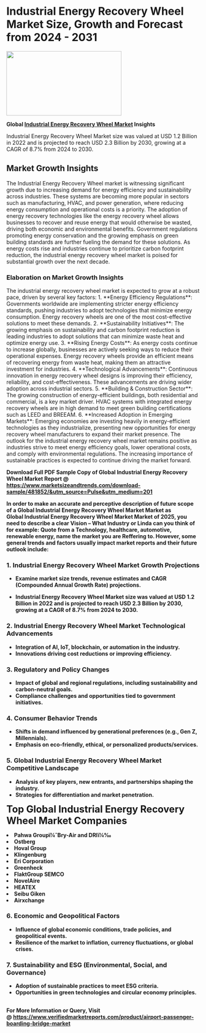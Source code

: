 <H1>Industrial Energy Recovery Wheel Market Size, Growth and Forecast from 2024 - 2031</H1><img class="aligncenter size-medium wp-image-584254" src="https://thirdeyenews.in/wp-content/uploads/2024/09/Global-Market-Research-300x168.jpeg" alt="" width="300" height="168" /><p><strong>Global&nbsp;<a href="https://www.marketsizeandtrends.com/download-sample/481852/&amp;utm_source=Pulse&amp;utm_medium=201">Industrial Energy Recovery Wheel Market</a> Insights</strong></p><p>Industrial Energy Recovery Wheel Market size was valued at USD 1.2 Billion in 2022 and is projected to reach USD 2.3 Billion by 2030, growing at a CAGR of 8.7% from 2024 to 2030.</p><p><h2>Market Growth Insights</h2> The Industrial Energy Recovery Wheel market is witnessing significant growth due to increasing demand for energy efficiency and sustainability across industries. These systems are becoming more popular in sectors such as manufacturing, HVAC, and power generation, where reducing energy consumption and operational costs is a priority. The adoption of energy recovery technologies like the energy recovery wheel allows businesses to recover and reuse energy that would otherwise be wasted, driving both economic and environmental benefits. Government regulations promoting energy conservation and the growing emphasis on green building standards are further fueling the demand for these solutions. As energy costs rise and industries continue to prioritize carbon footprint reduction, the industrial energy recovery wheel market is poised for substantial growth over the next decade. <p><strong></strong></p> <h3>Elaboration on Market Growth Insights</h3> The industrial energy recovery wheel market is expected to grow at a robust pace, driven by several key factors: 1. **Energy Efficiency Regulations**: Governments worldwide are implementing stricter energy efficiency standards, pushing industries to adopt technologies that minimize energy consumption. Energy recovery wheels are one of the most cost-effective solutions to meet these demands. 2. **Sustainability Initiatives**: The growing emphasis on sustainability and carbon footprint reduction is leading industries to adopt solutions that can minimize waste heat and optimize energy use. 3. **Rising Energy Costs**: As energy costs continue to increase globally, businesses are actively seeking ways to reduce their operational expenses. Energy recovery wheels provide an efficient means of recovering energy from waste heat, making them an attractive investment for industries. 4. **Technological Advancements**: Continuous innovation in energy recovery wheel designs is improving their efficiency, reliability, and cost-effectiveness. These advancements are driving wider adoption across industrial sectors. 5. **Building & Construction Sector**: The growing construction of energy-efficient buildings, both residential and commercial, is a key market driver. HVAC systems with integrated energy recovery wheels are in high demand to meet green building certifications such as LEED and BREEAM. 6. **Increased Adoption in Emerging Markets**: Emerging economies are investing heavily in energy-efficient technologies as they industrialize, presenting new opportunities for energy recovery wheel manufacturers to expand their market presence. The outlook for the industrial energy recovery wheel market remains positive as industries strive to meet energy efficiency goals, lower operational costs, and comply with environmental regulations. The increasing importance of sustainable practices is expected to continue driving the market forward. <p><strong></p><p><span class=""><strong>Download Full PDF Sample Copy of Global Industrial Energy Recovery Wheel Market Report</strong> @ <a href="https://www.marketsizeandtrends.com/download-sample/481852/&amp;utm_source=Pulse&amp;utm_medium=201" target="_blank">https://www.marketsizeandtrends.com/download-sample/481852/&amp;utm_source=Pulse&amp;utm_medium=201</a></span></p><p>In order to make an accurate and perceptive description of future scope of a Global&nbsp;Industrial Energy Recovery Wheel Market Market as Global&nbsp;Industrial Energy Recovery Wheel Market Market of 2025, you need to describe a clear Vision &ndash; What Industry or Linda can you think of for example: Quote from a Technology, healthcare, automotive, renewable energy, name the market you are Reffering to. However, some general trends and factors usually impact market reports and their future outlook include:</p><h3>1.&nbsp;<strong>Industrial Energy Recovery Wheel Market Growth Projections</strong></h3><ul><li>Examine market size trends, revenue estimates and CAGR (Compounded Annual Growth Rate) projections.</li><li><p>Industrial Energy Recovery Wheel Market size was valued at USD 1.2 Billion in 2022 and is projected to reach USD 2.3 Billion by 2030, growing at a CAGR of 8.7% from 2024 to 2030.</p></li></ul><h3>2.&nbsp;<strong>Industrial Energy Recovery Wheel Market Technological Advancements</strong></h3><ul><li>Integration of AI, IoT, blockchain, or automation in the industry.</li><li>Innovations driving cost reductions or improving efficiency.</li></ul><h3>3.&nbsp;<strong>Regulatory and Policy Changes</strong></h3><ul><li>Impact of global and regional regulations, including sustainability and carbon-neutral goals.</li><li>Compliance challenges and opportunities tied to government initiatives.</li></ul><h3>4.&nbsp;<strong>Consumer Behavior Trends</strong></h3><ul><li>Shifts in demand influenced by generational preferences (e.g., Gen Z, Millennials).</li><li>Emphasis on eco-friendly, ethical, or personalized products/services.</li></ul><h3>5.&nbsp;<strong>Global Industrial Energy Recovery Wheel Market Competitive Landscape</strong></h3><ul><li>Analysis of key players, new entrants, and partnerships shaping the industry.</li><li>Strategies for differentiation and market penetration.</li></ul><p data-pm-slice="1 1 []"><span style="color: inherit; font-family: inherit; font-size: 25px;">Top Global Industrial Energy Recovery Wheel Market Companies</span></p><div class="" data-test-id=""><p><li>Pahwa Groupï¼ˆBry-Air and DRIï¼‰</li><li> Ostberg</li><li> Hoval Group</li><li> Klingenburg</li><li> Eri Corporation</li><li> Greenheck</li><li> FlaktGroup SEMCO</li><li> NovelAire</li><li> HEATEX</li><li> Seibu Giken</li><li> Airxchange</li></p></div><h3>6.&nbsp;<strong>Economic and Geopolitical Factors</strong></h3><ul><li>Influence of global economic conditions, trade policies, and geopolitical events.</li><li>Resilience of the market to inflation, currency fluctuations, or global crises.</li></ul><h3>7.&nbsp;<strong>Sustainability and ESG (Environmental, Social, and Governance)</strong></h3><ul><li>Adoption of sustainable practices to meet ESG criteria.</li><li>Opportunities in green technologies and circular economy principles.</li></ul><h2><strong style="font-size: 14px;">For More Information or Query, Visit @&nbsp;</strong><a style="background-color: #ffffff; font-size: 14px;" href="https://www.marketsizeandtrends.com/report/industrial-energy-recovery-wheel-market/" target="_blank">https://www.verifiedmarketreports.com/product/airport-passenger-boarding-bridge-market</a></h2>
